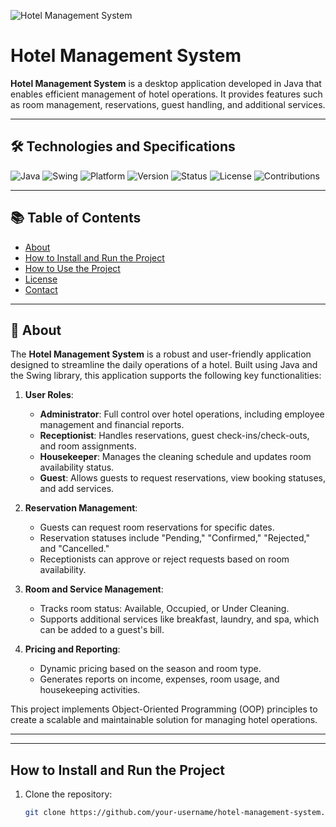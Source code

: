 ![Hotel Management System](./assets/💻_Hotel_Management_System.png)

# Hotel Management System

**Hotel Management System** is a desktop application developed in Java that enables efficient management of hotel operations. It provides features such as room management, reservations, guest handling, and additional services.

---

## 🛠️ Technologies and Specifications

![Java](https://img.shields.io/badge/Java-17-orange?style=flat-square&logo=java)
![Swing](https://img.shields.io/badge/Library-Swing-blue?style=flat-square)
![Platform](https://img.shields.io/badge/Platform-Windows%20%7C%20Linux%20%7C%20MacOS-lightgrey?style=flat-square)
![Version](https://img.shields.io/badge/Version-1.0-brightgreen?style=flat-square)
![Status](https://img.shields.io/badge/Status-Active-brightgreen?style=flat-square)
![License](https://img.shields.io/badge/License-MIT-blue?style=flat-square)
![Contributions](https://img.shields.io/badge/Contributions-Welcome-brightgreen?style=flat-square)

---

## 📚 Table of Contents

- [About](#about)
- [How to Install and Run the Project](#how-to-install-and-run-the-project)
- [How to Use the Project](#how-to-use-the-project)
- [License](#license)
- [Contact](#contact)

---

## 📌 About

The **Hotel Management System** is a robust and user-friendly application designed to streamline the daily operations of a hotel. Built using Java and the Swing library, this application supports the following key functionalities:

1. **User Roles**:
   - **Administrator**: Full control over hotel operations, including employee management and financial reports.
   - **Receptionist**: Handles reservations, guest check-ins/check-outs, and room assignments.
   - **Housekeeper**: Manages the cleaning schedule and updates room availability status.
   - **Guest**: Allows guests to request reservations, view booking statuses, and add services.

2. **Reservation Management**:
   - Guests can request room reservations for specific dates.
   - Reservation statuses include "Pending," "Confirmed," "Rejected," and "Cancelled."
   - Receptionists can approve or reject requests based on room availability.

3. **Room and Service Management**:
   - Tracks room status: Available, Occupied, or Under Cleaning.
   - Supports additional services like breakfast, laundry, and spa, which can be added to a guest's bill.

4. **Pricing and Reporting**:
   - Dynamic pricing based on the season and room type.
   - Generates reports on income, expenses, room usage, and housekeeping activities.

This project implements Object-Oriented Programming (OOP) principles to create a scalable and maintainable solution for managing hotel operations.

---


---

## How to Install and Run the Project

1. Clone the repository:
   ```bash
   git clone https://github.com/your-username/hotel-management-system.git
